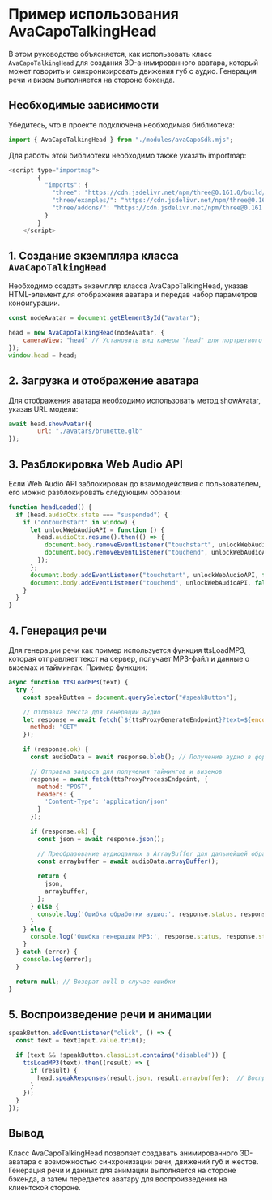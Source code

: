 # Пример использования AvaCapoTalkingHead

В этом руководстве объясняется, как использовать класс `AvaCapoTalkingHead` для создания 3D-анимированного аватара, который может говорить и синхронизировать движения губ с аудио. Генерация речи и визем выполняется на стороне бэкенда.

## Необходимые зависимости

Убедитесь, что в проекте подключена необходимая библиотека:

```javascript
import { AvaCapoTalkingHead } from "./modules/avaCapoSdk.mjs";
```

Для работы этой библиотеки необходимо также указать importmap:

```javascript
<script type="importmap">
        {
          "imports": {
            "three": "https://cdn.jsdelivr.net/npm/three@0.161.0/build/three.module.js/+esm",
            "three/examples/": "https://cdn.jsdelivr.net/npm/three@0.161.0/examples/",
            "three/addons/": "https://cdn.jsdelivr.net/npm/three@0.161.0/examples/jsm/"
          }
        }
    </script>
```

##  1. Создание экземпляра класса `AvaCapoTalkingHead`

Необходимо создать экземпляр класса AvaCapoTalkingHead, указав HTML-элемент для отображения аватара и передав набор параметров конфигурации.

```javascript
const nodeAvatar = document.getElementById("avatar");

head = new AvaCapoTalkingHead(nodeAvatar, {
    cameraView: "head" // Установить вид камеры "head" для портретного режима
});
window.head = head;
```

##  2. Загрузка и отображение аватара

Для отображения аватара необходимо использовать метод showAvatar, указав URL модели:

```javascript
await head.showAvatar({
        url: "./avatars/brunette.glb"
});
```

##  3. Разблокировка Web Audio API

Если Web Audio API заблокирован до взаимодействия с пользователем, его можно разблокировать следующим образом:

```javascript
function headLoaded() {
  if (head.audioCtx.state === "suspended") {
    if ("ontouchstart" in window) {
      let unlockWebAudioAPI = function () {
        head.audioCtx.resume().then(() => {
          document.body.removeEventListener("touchstart", unlockWebAudioAPI);
          document.body.removeEventListener("touchend", unlockWebAudioAPI);
        });
      };
      document.body.addEventListener("touchstart", unlockWebAudioAPI, false);
      document.body.addEventListener("touchend", unlockWebAudioAPI, false);
    }
  }
}
```

##  4. Генерация речи

Для генерации речи как пример используется функция ttsLoadMP3, которая отправляет текст на сервер, получает MP3-файл и данные о виземах и таймингах. Пример функции:

```javascript
async function ttsLoadMP3(text) {
  try {
    const speakButton = document.querySelector("#speakButton");

    // Отправка текста для генерации аудио
    let response = await fetch(`${ttsProxyGenerateEndpoint}?text=${encodeURIComponent(text)}`, {
      method: "GET"
    });

    if (response.ok) {
      const audioData = await response.blob(); // Получение аудио в формате blob

      // Отправка запроса для получения таймингов и виземов
      response = await fetch(ttsProxyProcessEndpoint, {
        method: "POST",
        headers: {
          'Content-Type': 'application/json'
        }
      });

      if (response.ok) {
        const json = await response.json();

        // Преобразование аудиоданных в ArrayBuffer для дальнейшей обработки
        const arraybuffer = await audioData.arrayBuffer();
        
        return {
          json,
          arraybuffer,
        };
      } else {
        console.log('Ошибка обработки аудио:', response.status, response.statusText);
      }
    } else {
      console.log('Ошибка генерации MP3:', response.status, response.statusText);
    }
  } catch (error) {
    console.log(error);
  }

  return null; // Возврат null в случае ошибки
}

```
## 5. Воспроизведение речи и анимации

```javascript
speakButton.addEventListener("click", () => {
  const text = textInput.value.trim();

  if (text && !speakButton.classList.contains("disabled")) {
    ttsLoadMP3(text).then((result) => {
      if (result) {
        head.speakResponses(result.json, result.arraybuffer);  // Воспроизведение речи и анимации
      }
    });
  }
});
```

## Вывод

Класс AvaCapoTalkingHead позволяет создавать анимированного 3D-аватара с возможностью синхронизации речи, движений губ и жестов. Генерация речи и данных для анимации выполняется на стороне бэкенда, а затем передается аватару для воспроизведения на клиентской стороне.

